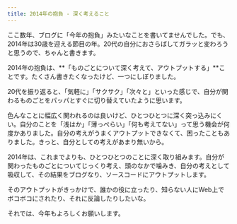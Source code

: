 ```yaml
---
title: 2014年の抱負 - 深く考えること
---
```


ここ数年、ブログに「今年の抱負」みたいなことを書いてませんでした。でも、2014年は30歳を迎える節目の年。20代の自分におさらばしてガラッと変わろうと思うので、ちゃんと書きます。

2014年の抱負は、**「ものごとについて深く考えて、アウトプットする」**ことです。たくさん書きたくなったけど、一つにしぼりました。

20代を振り返ると、「気軽に」「サクサク」「次々と」といった感じで、自分が関わるものごとをパッパとすぐに切り替えていたように思います。

色んなことに幅広く関われるのは良いけど、ひとつひとつに深く突っ込みにくい。自分のことを「浅はか」「薄っぺらい」「何も考えてない」って思う機会が何度かありました。自分の考えがうまくアウトプットできなくて、困ったこともありました。きっと、自分としての考えがあまり無いから。

2014年は、これまでよりも、ひとつひとつのことに深く取り組みます。自分が関わったものごとについてじっくり考え、頭のなかで噛みき、自分の考えとして吸収して、その結果をブログなり、ソースコードにアウトプットします。

そのアウトプットがきっかけで、誰かの役に立ったり、知らない人にWeb上でボコボコにされたり、それに反論したりしたいな。

それでは、今年もよろしくお願いします。
